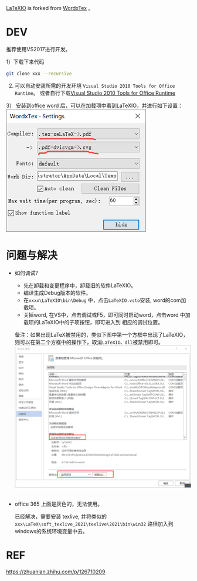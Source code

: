 [LaTeXIO](https://github.com/MutiYouth/LaTeXIO) is forked from [WordxTex](https://github.com/rylandev/WordxTex) 。 

# DEV
推荐使用VS2017进行开发。

1）下载下来代码
```bash
git clone xxx --recursive
```

2) 可以自动安装所需的开发环境 `Visual Studio 2010 Tools for Office Runtime`。
或者自行下载[Visual Studio 2010 Tools for Office Runtime](https://link.zhihu.com/?target=https%3A//www.microsoft.com/en-us/download/details.aspx%3Fid%3D48217)

3） 安装到office word 后，可以在加载项中看到LaTeXIO，并进行如下设置：
![](doc/asserts/setting.png)


# 问题与解决

* 如何调试?
  * 先在卸载和变更程序中，卸载旧的软件LaTeXIO。
  * 编译生成Debug版本的软件。
  * 在`xxxx\LaTeXIO\bin\Debug` 中，点击`LaTeXIO.vsto`安装, word的com加载项。
  * 关掉word, 在VS中，点击调试或F5，即可同时启动word，点击word 中加载项的LaTeXIO中的子项按钮，即可进入到
    相应的调试位置。
  
  备注：如果出现LaTeX被禁用的，类似下图中第一个方框中出现了LaTeXIO，则可以在第二个方框中的操作下，取消`LaTeXIO。dll`被禁用即可。
  ![](doc/asserts/was_forbaden_condiction.png)
  <br/> <br/>

* office 365 上面是灰色的，无法使用。 

  已经解决，需要安装 texlive, 并将类似的
  `xxx\LaTeX\soft_texlive_2021\texlive\2021\bin\win32` 路径加入到 windows的系统环境变量中去。



# REF
https://zhuanlan.zhihu.com/p/126710209